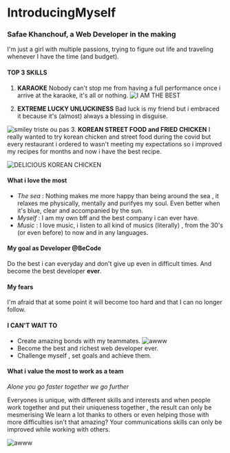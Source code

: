 # IntroducingMyself

### Safae Khanchouf, a Web Developer in the making 

I'm just a girl with multiple passions, trying to figure out life and traveling whenever I have the time (and budget).


#### TOP 3 SKILLS

1. **KARAOKE**
 Nobody can't stop me from having a full performance once i arrive at the  karaoke, it's all or nothing. 
![I AM THE BEST ](https://media.giphy.com/media/Tdqgr6bOhtLaM/giphy.gif)


 2. **EXTREME LUCKY UNLUCKINESS** 
   Bad luck is my friend but i embraced it because it's (almost) always a blessing in disguise.
   
   ![ smiley triste ou pas ](https://giphy.com/clips/travisband-travis-fran-healy-why-does-it-always-rain-on-me-mQL0DXEFyENRXUxSv7)
3. **KOREAN STREET FOOD and FRIED CHICKEN**
 I really wanted to try korean chicken and street food  during the covid but every restaurant i ordered to wasn't meeting my expectations so i improved  my recipes for months and now i have the best recipe.
 
![DELICIOUS KOREAN CHICKEN](https://media.giphy.com/media/JTydmVWP0vrD0dAQPI/giphy.gif)


#### What i love the most

- *The sea* : Nothing makes me more happy than being around the sea , it relaxes me physically, mentally and purifyes my soul. Even better when it's blue, clear and accompanied by the sun.
- *Myself* : I am my own bff and the best company i can ever have.
-  *Music* : I love music, i listen to all kind of musics (literally) , from the 30's (or even before)  to now and in  any languages.

#### My goal as Developer @BeCode

Do the best i can everyday and don't give up even in difficult times.
And become the best developer **ever**.

#### My fears 

I'm afraid that at some point it will become too hard and that I can no longer follow.

#### I CAN'T WAIT TO 

- Create amazing bonds with my teammates.
![awww](https://media.giphy.com/media/LYJLrM8VkBmyCKOd1O/giphy.gif)
- Become the best and richest web developer ever.
-  Challenge myself , set goals and achieve them.

#### What i value the most to work as a team

*Alone you go faster together we go further*

Everyones is unique, with different skills and interests and when people work together and put their uniqueness together , the result can only be mesmerising 
We learn a lot thanks to others or even helping those with more difficulties isn't that amazing?
Your communications skills can only be improved while working with others.

![awww](https://media.giphy.com/media/m9eG1qVjvN56H0MXt8/giphy.gif)




